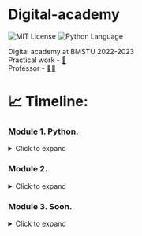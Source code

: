 # Digital-academy
<img src="https://img.shields.io/github/license/DimaPermyakov/IU5?color=brightgreen" alt="MIT License"> <img src="https://img.shields.io/badge/language-Python-blue.svg" alt="Python Language">

Digital academy at BMSTU 2022-2023<br>
Practical work - [👀](https://contest.yandex.ru/contest/40433/enter)<br>
Professor - [🧑‍💻](https://github.com/romvano/dc-web-developer-2022)

# 📈 Timeline:
### Module 1. Python.
<details>
  <summary> Click to expand </summary>
  
1. [Week-01](https://github.com/IU5-IT/Digital-academy/tree/main/Python/01-week-01-DimaPermyakov)
2. [Week-02](https://github.com/IU5-IT/Digital-academy/tree/main/Python/01-week-02-DimaPermyakov)
3. [Week-03](https://github.com/IU5-IT/Digital-academy/tree/main/Python/01-week-03-DimaPermyakov)
4. [Week-04](https://github.com/IU5-IT/Digital-academy/tree/main/Python/01-week-04-DimaPermyakov)
5. [Week-05](https://github.com/IU5-IT/Digital-academy/tree/main/Python/01-week-05-DimaPermyakov)
6. [Week-06](https://github.com/IU5-IT/Digital-academy/tree/main/Python/01-week-06-DimaPermyakov)
7. [Week-07](https://github.com/IU5-IT/Digital-academy/tree/main/Python/01-week-07-DimaPermyakov)
</details>

### Module 2.
<details>
  <summary> Click to expand </summary>
  
1. [Linux commands]()
2. [Git commands]()
</details>

### Module 3. Soon.
<details>
  <summary> Click to expand </summary>

</details>